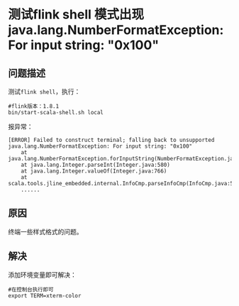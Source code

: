 测试flink shell 模式出现 java.lang.NumberFormatException: For input string: "0x100"
================================================================================
## 问题描述
测试`flink shell`，执行：
```shell
#flink版本：1.8.1
bin/start-scala-shell.sh local
```
报异常：
```
[ERROR] Failed to construct terminal; falling back to unsupported
java.lang.NumberFormatException: For input string: "0x100"
	at java.lang.NumberFormatException.forInputString(NumberFormatException.java:65)
	at java.lang.Integer.parseInt(Integer.java:580)
	at java.lang.Integer.valueOf(Integer.java:766)
	at scala.tools.jline_embedded.internal.InfoCmp.parseInfoCmp(InfoCmp.java:59)
    ......
```

## 原因 
终端一些样式格式的问题。

## 解决
添加环境变量即可解决：
```shell
#在控制台执行即可
export TERM=xterm-color
```